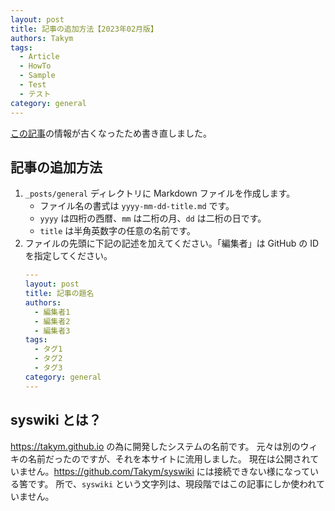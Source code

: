 ```yaml
---
layout: post
title: 記事の追加方法【2023年02月版】
authors: Takym
tags:
  - Article
  - HowTo
  - Sample
  - Test
  - テスト
category: general
---
```

[この記事](../../../2019/08/15/how-to-add-new-post.md)の情報が古くなったため書き直しました。

## 記事の追加方法
1. `_posts/general` ディレクトリに Markdown ファイルを作成します。
	* ファイル名の書式は `yyyy-mm-dd-title.md` です。
	* `yyyy` は四桁の西暦、`mm` は二桁の月、`dd` は二桁の日です。
	* `title` は半角英数字の任意の名前です。
2. ファイルの先頭に下記の記述を加えてください。「編集者」は GitHub の ID を指定してください。
	```yml
	---
	layout: post
	title: 記事の題名
	authors:
	  - 編集者1
	  - 編集者2
	  - 編集者3
	tags:
	  - タグ1
	  - タグ2
	  - タグ3
	category: general
	---
	```

## syswiki とは？
<https://takym.github.io> の為に開発したシステムの名前です。
元々は別のウィキの名前だったのですが、それを本サイトに流用しました。
現在は公開されていません。<https://github.com/Takym/syswiki> には接続できない様になっている筈です。
所で、`syswiki` という文字列は、現段階ではこの記事にしか使われていません。
